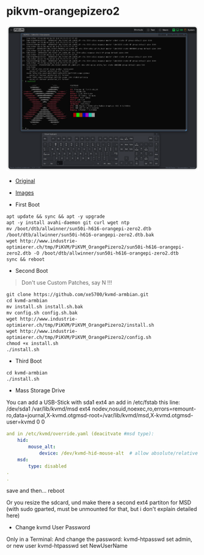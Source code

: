 # pikvm-orangepizero2

<img src="./pikvm.png">

- [Original](http://www.industrie-optimierer.ch/tmp/PiKVM/PiKVM_OrangePizero2)

- [Images](https://drive.google.com/open?id=1bOtd9FwgLO2Cj4SauVdK410bDGqvtwhP&usp=drive_copy)

- First Boot

```shell
apt update && sync && apt -y upgrade
apt -y install avahi-daemon git curl wget ntp
mv /boot/dtb/allwinner/sun50i-h616-orangepi-zero2.dtb /boot/dtb/allwinner/sun50i-h616-orangepi-zero2.dtb.bak
wget http://www.industrie-optimierer.ch/tmp/PiKVM/PiKVM_OrangePizero2/sun50i-h616-orangepi-zero2.dtb -O /boot/dtb/allwinner/sun50i-h616-orangepi-zero2.dtb
sync && reboot
```

- Second Boot

> Don't use Custom Patches, say N !!!
  
```shell
git clone https://github.com/xe5700/kvmd-armbian.git
cd kvmd-armbian
mv install.sh install.sh.bak
mv config.sh config.sh.bak
wget http://www.industrie-optimierer.ch/tmp/PiKVM/PiKVM_OrangePizero2/install.sh
wget http://www.industrie-optimierer.ch/tmp/PiKVM/PiKVM_OrangePizero2/config.sh
chmod +x install.sh
./install.sh
```

- Third Boot

```shell
cd kvmd-armbian
./install.sh
```

- Mass Storage Drive

You can add a USB-Stick with sda1 ext4 an add in /etc/fstab this line:
/dev/sda1  /var/lib/kvmd/msd   ext4  nodev,nosuid,noexec,ro,errors=remount-ro,data=journal,X-kvmd.otgmsd-root=/var/lib/kvmd/msd,X-kvmd.otgmsd-user=kvmd  0  0

```yaml
and in /etc/kvmd/override.yaml (deacitvate #msd type):
    hid:
        mouse_alt:
            device: /dev/kvmd-hid-mouse-alt  # allow absolute/relative mouse mode
    msd:
        type: disabled
.
.
```

save and then... reboot

Or you resize the sdcard, und make there a second ext4 partiton for MSD (with sudo gparted, must be unmounted for that, but i don't explain detailed here)

- Change kvmd User Password

Only in a Terminal:
And change the password: kvmd-htpasswd set admin, or new user kvmd-htpasswd set NewUserName
